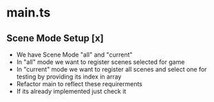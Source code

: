 # main.ts

## Scene Mode Setup [x]

- We have Scene Mode "all" and "current"
- In "all" mode we want to register scenes selected for game
- In "current" mode we want to register all scenes and select one for testing by providing its index in array
- Refactor main to reflect these requirerments
- If its already implemented just check it